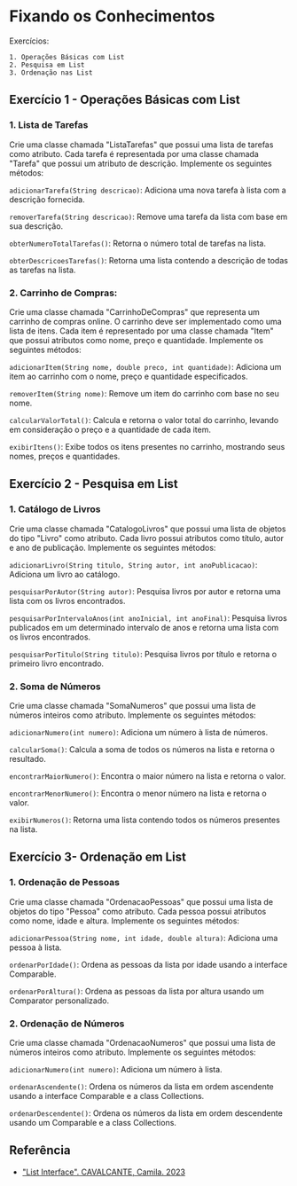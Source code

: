 # Fixando os Conhecimentos
Exercícios:

    1. Operações Básicas com List
    2. Pesquisa em List
    3. Ordenação nas List

## Exercício 1 - Operações Básicas com List
### 1. Lista de Tarefas

Crie uma classe chamada "ListaTarefas" que possui uma lista de tarefas como atributo. Cada tarefa é representada por uma classe chamada "Tarefa" que possui um atributo de descrição. Implemente os seguintes métodos:

``adicionarTarefa(String descricao)``: Adiciona uma nova tarefa à lista com a descrição fornecida.

``removerTarefa(String descricao)``: Remove uma tarefa da lista com base em sua descrição.

``obterNumeroTotalTarefas()``: Retorna o número total de tarefas na lista.

``obterDescricoesTarefas()``: Retorna uma lista contendo a descrição de todas as tarefas na lista.

### 2. Carrinho de Compras:
Crie uma classe chamada "CarrinhoDeCompras" que representa um carrinho de compras online. O carrinho deve ser implementado como uma lista de itens. Cada item é representado por uma classe chamada "Item" que possui atributos como nome, preço e quantidade. Implemente os seguintes métodos:

``adicionarItem(String nome, double preco, int quantidade)``: Adiciona um item ao carrinho com o nome, preço e quantidade especificados.

``removerItem(String nome)``: Remove um item do carrinho com base no seu nome.

``calcularValorTotal()``: Calcula e retorna o valor total do carrinho, levando em consideração o preço e a quantidade de cada item.

``exibirItens()``: Exibe todos os itens presentes no carrinho, mostrando seus nomes, preços e quantidades.

## Exercício 2 - Pesquisa em List
### 1. Catálogo de Livros
Crie uma classe chamada "CatalogoLivros" que possui uma lista de objetos do tipo "Livro" como atributo. Cada livro possui atributos como título, autor e ano de publicação. Implemente os seguintes métodos:

``adicionarLivro(String titulo, String autor, int anoPublicacao)``: Adiciona um livro ao catálogo.

``pesquisarPorAutor(String autor)``: Pesquisa livros por autor e retorna uma lista com os livros encontrados.

``pesquisarPorIntervaloAnos(int anoInicial, int anoFinal)``: Pesquisa livros publicados em um determinado intervalo de anos e retorna uma lista com os livros encontrados.

``pesquisarPorTitulo(String titulo)``: Pesquisa livros por título e retorna o primeiro livro encontrado.

### 2. Soma de Números
Crie uma classe chamada "SomaNumeros" que possui uma lista de números inteiros como atributo. Implemente os seguintes métodos:

``adicionarNumero(int numero)``: Adiciona um número à lista de números.

``calcularSoma()``: Calcula a soma de todos os números na lista e retorna o resultado.

``encontrarMaiorNumero()``: Encontra o maior número na lista e retorna o valor.

``encontrarMenorNumero()``: Encontra o menor número na lista e retorna o valor.

``exibirNumeros()``: Retorna uma lista contendo todos os números presentes na lista.


## Exercício 3-  Ordenação em List
### 1. Ordenação de Pessoas
Crie uma classe chamada "OrdenacaoPessoas" que possui uma lista de objetos do tipo "Pessoa" como atributo. Cada pessoa possui atributos como nome, idade e altura. Implemente os seguintes métodos:

``adicionarPessoa(String nome, int idade, double altura)``: Adiciona uma pessoa à lista.

``ordenarPorIdade()``: Ordena as pessoas da lista por idade usando a interface Comparable.

``ordenarPorAltura()``: Ordena as pessoas da lista por altura usando um Comparator personalizado.

### 2. Ordenação de Números
Crie uma classe chamada "OrdenacaoNumeros" que possui uma lista de números inteiros como atributo. Implemente os seguintes métodos:

``adicionarNumero(int numero)``: Adiciona um número à lista.

``ordenarAscendente()``: Ordena os números da lista em ordem ascendente usando a interface Comparable e a class Collections.

``ordenarDescendente()``: Ordena os números da lista em ordem descendente usando um Comparable e a class Collections.


## Referência

 - ["List Interface". CAVALCANTE, Camila. 2023](https://github.com/cami-la/collections-java-api-2023/tree/master/src/main/java/list)